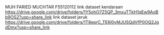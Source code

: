 MUH FARIED MUCHTAR
F55120112
link dataset kendaraan
https://drive.google.com/drive/folders/1Y5ohO7Z5QP_3mxuTTkH1qEw9AoBb9OS2?usp=share_link
link dataset jeruk
https://drive.google.com/drive/folders/1T8eprC_TE6l0yMJUSQdVfP0OQ2JqdDmx?usp=share_link